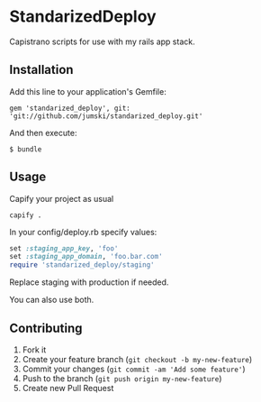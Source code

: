 # StandarizedDeploy

Capistrano scripts for use with my rails app stack.

## Installation

Add this line to your application's Gemfile:

    gem 'standarized_deploy', git: 'git://github.com/jumski/standarized_deploy.git'

And then execute:

    $ bundle

## Usage

Capify your project as usual

    capify .

In your config/deploy.rb specify values:

```ruby
set :staging_app_key, 'foo'
set :staging_app_domain, 'foo.bar.com'
require 'standarized_deploy/staging'
```

Replace staging with production if needed.

You can also use both.

## Contributing

1. Fork it
2. Create your feature branch (`git checkout -b my-new-feature`)
3. Commit your changes (`git commit -am 'Add some feature'`)
4. Push to the branch (`git push origin my-new-feature`)
5. Create new Pull Request
